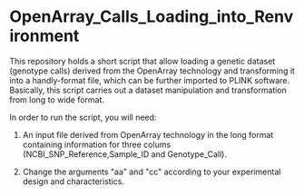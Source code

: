 # OpenArray_Calls_Loading_into_Renvironment
This repository holds a short script that allow loading a genetic dataset (genotype calls) derived from the OpenArray technology and transforming it into a handly-format file, which can be further imported to PLINK software. Basically, this script carries out a dataset manipulation and transformation from long to wide format.

In order to run the script, you will need:

  1. An input file derived from OpenArray technology in the long format containing information for three colums (NCBI_SNP_Reference,Sample_ID and	Genotype_Call).
  
  2. Change the arguments "aa" and "cc" according to your experimental design and characteristics.
